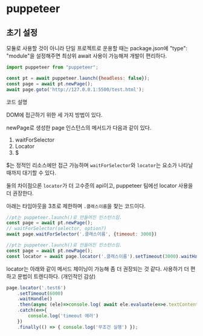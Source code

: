 # puppeteer

## 초기 설정

모듈로 사용할 것이 아니라 단일 프로젝트로 운용할 때는 package.json에 "type": "module"을 설정해주면 최상위 await 사용이 가능해져 개발이 편리하다.

```js
import puppeteer from "puppeteer";

const pt = await puppeteer.launch({headless: false});
const page = await pt.newPage();
await page.goto('http://127.0.0.1:5500/test.html');
```

코드 설명

DOM에 접근하기 위한 세 가지 방법이 있다.

newPage로 생성한 page 인스턴스의 메서드가 다음과 같이 있다.

1. waitForSelector
2. Locator
3. $

$는 정적인 리소스에만 접근 가능하며 `waitForSelector`와 `locator`는 요소가 나타날 때까지 대기할 수 있다.

둘의 차이점으론 `locator`가 더 고수준의 api이고, puppeteer 팀에선 locator 사용을 더 권장한다.

아래는 타임아웃을 3초로 제한하며 `.클래스이름`을 찾는 코드이다.

```js
//pt는 puppeteer.launch()로 만들어진 인스턴스임.
const page = await pt.newPage();
// waitForSelector(selector, option?)
await page.waitForSelector('.클래스이름', {timeout: 3000})
```

```js
//pt는 puppeteer.launch()로 만들어진 인스턴스임.
const page = await pt.newPage();
const locator = await page.locator('.클래스이름').setTimeout(3000).waitHandle();
```
locator는 아래와 같이 메서드 체이닝이 가능해 좀 더 권장되는 것 같다. 사용하기 더 편하고 문법이 트렌디하다. (개인적인 감상)
```js
page.locator('.test6')
    .setTimeout(6000)
    .waitHandle()
    .then(async (ele)=>console.log( await ele.evaluate(e=>e.textContent)))
    .catch(e=>{
        console.log('timeout 에러')
    })
    .finally(() => { console.log('무조건 실행') });
```